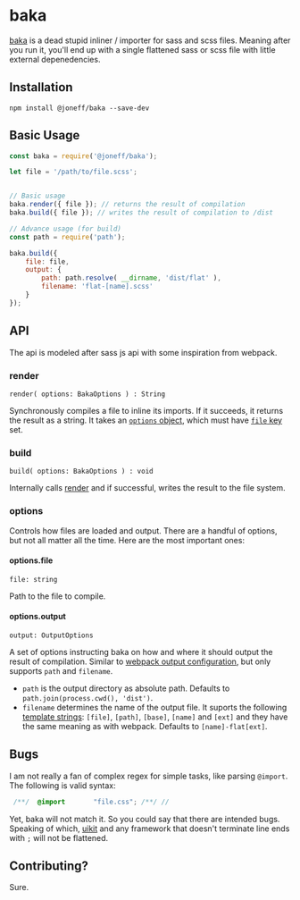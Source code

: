 # baka

[baka] is a dead stupid inliner / importer for sass and scss files. Meaning after you run it, you'll end up with a single flattened sass or scss file with little external depenedencies.

## Installation

```shell
npm install @joneff/baka --save-dev
```

## Basic Usage

```js
const baka = require('@joneff/baka');

let file = '/path/to/file.scss';


// Basic usage
baka.render({ file }); // returns the result of compilation
baka.build({ file }); // writes the result of compilation to /dist

// Advance usage (for build)
const path = require('path');

baka.build({
    file: file,
    output: {
        path: path.resolve( __dirname, 'dist/flat' ),
        filename: 'flat-[name].scss'
    }
});
```

## API

The api is modeled after sass js api with some inspiration from webpack.

### render

`render( options: BakaOptions ) : String`

Synchronously compiles a file to inline its imports. If it succeeds, it returns the result as a string. It takes an [`options` object](#options), which must have [`file` key](#options.file) set.

### build

`build( options: BakaOptions ) : void`

Internally calls [render](#render) and if successful, writes the result to the file system.

### options

Controls how files are loaded and output. There are a handful of options, but not all matter all the time. Here are the most important ones:

#### options.file

`file: string`

Path to the file to compile.

#### options.output

`output: OutputOptions`

A set of options instructing baka on how and where it should output the result of compilation. Similar to [webpack output configuration](https://webpack.js.org/configuration/output), but only supports `path` and `filename`.

* `path` is the output directory as absolute path. Defaults to `path.join(process.cwd(), 'dist')`.
* `filename` determines the name of the output file. It suports the following [template strings](https://webpack.js.org/configuration/output/#template-strings): `[file]`, `[path]`, `[base]`, `[name]` and `[ext]` and they have the same meaning as with webpack. Defaults to `[name]-flat[ext]`.

## Bugs

I am not really a fan of complex regex for simple tasks, like parsing `@import`. The following is valid syntax:

```scss
 /**/  @import       "file.css"; /**/ //
```

Yet, baka will not match it. So you could say that there are intended bugs. Speaking of which, [uikit] and any framework that doesn't terminate line ends with `;` will not be flattened.

## Contributing?

Sure.

[baka]: https://github.com/joneff/baka
[sass-import-resolver]: https://github.com/joneff/sass-import-resolver
[Sass `@import` documentation]: https://sass-lang.com/documentation/at-rules/import
[uikit]: https://getuikit.com/
